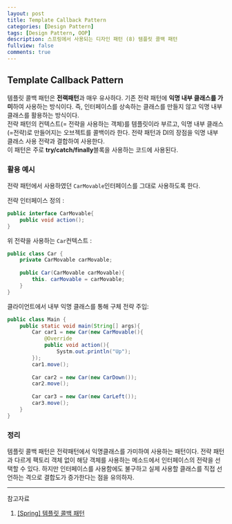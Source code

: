 ```yaml
---
layout: post
title: Template Callback Pattern
categories: [Design Pattern]
tags: [Design Pattern, OOP]
description: 스프링에서 사용되는 디자인 패턴 (8) 템플릿 콜백 패턴
fullview: false
comments: true
---
```


## Template Callback Pattern
템플릿 콜백 패턴은 **전랙패턴**과 매우 유사하다. 기존 전략 패턴에 **익명 내부 클래스를 가미**하여 사용하는 방식이다. 즉, 인터페이스를 상속하는 클래스를 만들지 않고 익명 내부 클래스를 활용하는 방식이다.  
전략 패턴의 컨텍스트(= 전략을 사용하는 객체)를 템플릿이라 부르고, 익명 내부 클래스(=전략)로 만들어지는 오브젝트를 콜백이라 한다. 전략 패턴과 DI의 장점을 익명 내부 클래스 사용 전략과 결합하여 사용한다.  
이 패턴은 주로 **try/catch/finally**블록을 사용하는 코드에 사용된다. 

### 활용 예시

전략 패턴에서 사용하였던 `CarMovable`인터페이스를 그대로 사용하도록 한다.

전략 인터페이스 정의 : 
```java
public interface CarMovable{
	public void action();
}
```


위 전략을 사용하는 `Car`컨텍스트 : 

```java
public class Car {
	private CarMovable carMovable;
	
	public Car(CarMovable carMovable){
		this. carMovable = carMovable;
	}
}
```

클라이언트에서 내부 익명 클래스를 통해 구체 전략 주입:

```java
public class Main {
	public static void main(String[] args){
		Car car1 = new Car(new CarMovable(){
			@Override
			public void action(){
				Systm.out.println("Up");
		});
		car1.move();
		
		Car car2 = new Car(new CarDown());
		car2.move();
		
		Car car3 = new Car(new CarLeft());
		car3.move();
	}
}
```



### 정리
템플릿 콜백 패턴은 전략패턴에서 익명클래스를 가미하여 사용하는 패턴이다. 전략 패턴과 다르게 팩토리 객체 없이 해당 객체를 사용하는 메소드에서 인터페이스의 전략을 선택할 수 있다. 하지만 인터페이스를 사용함에도 불구하고 실제 사용할 클래스를 직접 선언하는 격으로 결합도가 증가한다는 점을 유의하자.

***
참고자료 

1. [[Spring] 템플릿 콜백 패턴](https://withseungryu.tistory.com/89)
